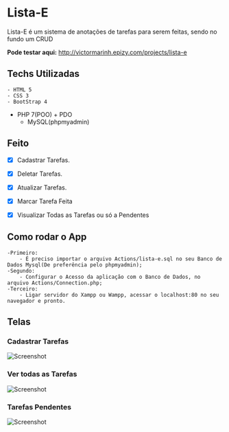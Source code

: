 # Lista-E #

Lista-E é um sistema de anotações de tarefas para serem feitas, sendo no fundo um CRUD

<strong>Pode testar aqui:</strong> http://victormarinh.epizy.com/projects/lista-e

## Techs Utilizadas ##
	- HTML 5
	- CSS 3
	- BootStrap 4
  - PHP 7(POO) + PDO
	- MySQL(phpmyadmin)

## Feito ##

- [X] Cadastrar Tarefas.
- [X] Deletar Tarefas.
- [X] Atualizar Tarefas.
- [X] Marcar Tarefa Feita
- [X] Visualizar Todas as Tarefas ou só a Pendentes


## Como rodar o App ##

	-Primeiro:
		- É preciso importar o arquivo Actions/lista-e.sql no seu Banco de Dados Mysql(De preferência pelo phpmyadmin);
	-Segundo:
		- Configurar o Acesso da aplicação com o Banco de Dados, no arquivo Actions/Connection.php;
	-Terceiro:
		- Ligar servidor do Xampp ou Wampp, acessar o localhost:80 no seu navegador e pronto.

## Telas ##

### Cadastrar Tarefas ###
![Screenshot](./Assets/screens/create.png)
### Ver todas as Tarefas ###
![Screenshot](./Assets/screens/all.png)
### Tarefas Pendentes ###
![Screenshot](./Assets/screens/pendente.png)
